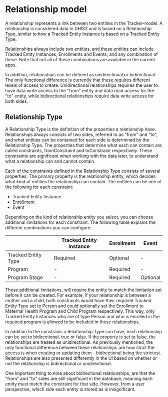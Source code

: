 # Relationship model
<!--DHIS2-SECTION-ID:relationship_model-->

A relationship represents a link between two entities in the Tracker-model. A
relationship is considered data in DHIS2 and is based on a Relationship Type,
similar to how a Tracked Entity Instance is based on a Tracked Entity Type.

Relationships always include two entities, and these entities can include Tracked
Entity Instances, Enrollments and Events, and any combination of these. Note
that not all of these combinations are available in the current apps.

In addition, relationships can be defined as unidirectional or bidirectional.
The only functional difference is currently that these requires different levels
of access to create. Unidirectional relationships requires the user to have data
write access to the "from" entity and data read access for the "to" entity,
while bidirectional relationships require data write access for both sides.

## Relationship Type
<!--DHIS2-SECTION-ID:relationship_model_relationship_type-->

A Relationship Type is the definition of the properties a relationship have.
Relationships always consists of two sides, referred to as "from" and "to", and
what entities can be contained for each side is determined by the Relationship
Type. The properties that determine what each can contain are called
constraints, fromConstraint and toConstraint respectively. These constraints are
significant when working with the data later, to understand what a relationship
can and cannot contain.

Each of the constraints defined in the Relationship Type consists of several
properties. The primary property is the relationship entity, which decides what
kind of entities the relationship can contain. The entities can be one of the
following for each constraint:

* Tracked Entity Instance
* Enrollment
* Event

Depending on the kind of relationship entity you select, you can choose
additional limitations for each constraint. The following table explains the
different combinations you can configure:

|                     | Tracked Entity Instance | Enrollment | Event    |
|---------------------|-------------------------|------------|----------|
| Tracked Entity Type | Required                | Optional   | -        |
| Program             | -                       | Required   | -        |
| Program Stage       | -                       | Required   | Optional |

These additional limitations, will require the entity to match the limitation
set before it can be created. For example, if your relationship is between a
mother and a child, both constraints would have their required Tracked Entity
Type set to Person and could optionally set the Enrollment to Maternal Health
Program and Child Program respectively. This way, only Tracked Entity Instances
who are of type Person and who is enrolled in the required program is allowed to
be included in these relationships.

In addition to the constrains a Relationship Type can have, each relationship
can be set to bidirectional, true or false. If the property is set to false, the
relationships are treated as unidirectional. As previously mentioned, the only
functional difference between these relationships are how strict the access is
when creating or updating them - bidirectional being the strictest. Relationships 
are also presented differently in the UI based on whether or not the relationship 
is bidirectional or unidirectional.

One important thing to note about bidirectional relationships, are that the
"from" and "to" sides are still significant in the database, meaning each entity
must match the constraint for that side. However, from a user perspective, which
side each entity is stored as is insignificant.
